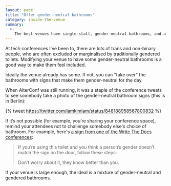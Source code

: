 ```yaml
---
layout: page
title: "Offer gender-neutral bathrooms"
category: inside-the-venue
summary:
  >-
    The best venues have single-stall, gender-neutral bathrooms, and a policy that everybody can use whichever bathroom they like.
---
```


At tech conferences I’ve been to, there are lots of trans and non-binary people, who are often excluded or marginalised by traditionally gendered toilets.
Modifying your venue to have some gender-neutral bathrooms is a good way to make them feel included.

Ideally the venue already has some.
If not, you can "take over" the bathrooms with signs that make them gender-neutral for the day.

When AlterConf was still running, it was a staple of the conference tweets to see somebody take a photo of the gender-neutral bathroom signs (this is in Berlin):

{% tweet https://twitter.com/iamkimiam/status/848188958567800832 %}

If it’s not possible (for example, you’re sharing your conference space), remind your attendees not to challenge somebody else's choice of bathroom.
For example, here's [a sign from one of the Write The Docs conferences](https://twitter.com/carolstran/status/906888286370660352):

> If you’re using this toilet and you think a person’s gender doesn’t match the sign on the door, follow these steps:
>
> Don’t worry about it, they know better than you.

If your venue is large enough, the ideal is a mixture of gender-neutral and gendered bathrooms.
